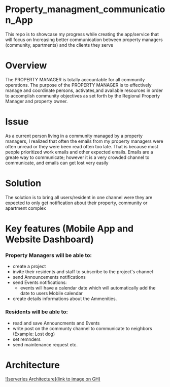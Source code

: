 # Property_managment_communication_App
This repo is to showcase my progress while creating the app/service that will focus on Increasing better communication between property managers (community, apartments) and the clients they serve

# Overview
The PROPERTY MANAGER is totally accountable for all community operations. The purpose of the PROPERTY MANAGER is to effectively manage 
and coordinate persons, activates,and available resources in order to accomplish community objectives as set forth by the Regional Property Manager and property owner.


# Issue
As a current person living in a community managed by a property managers, I realized that often the emails from my property managers were often unread or they were been read often too late. That is because most people prioritized work emails and other expected emails. Emails are a greate way to communicate; however it is a very crowded channel to communicate, and emails can get lost very easily

# Solution
The solution is to bring all users/resident in one channel were they are expected to only get notification about their property, community or apartment complex

# Key features (Mobile App and Website Dashboard)
### Property Managers will be able to:
- create a project
- invite their residents and staff to subscribe to the project's channel
- send Announcements notifications
- send Events notifications:
    - events will have a calendar date which will automatically add the date to users Mobile calendar
- create details informations about the Ammenities.

### Residents will be able to:
- read and save Announcments and Events
- write post on the communty channel to communicate to neighbors (Example: Lost dog)
- set remnders
- send maintenance request
etc.

# Architecture

[![serverles Architecture](link to image on GH)](https://drive.google.com/file/d/1YtbQjgUXud5MqhH_tNme5Ww6YrZi5EKf/view)


